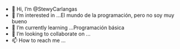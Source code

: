   - 👋 Hi, I’m @StewyCarlangas              
- 👀 I’m interested in ...El mundo de la programación, pero no soy muy bueno
- 🌱 I’m currently learning ...Programación básica
- 💞️ I’m looking to collaborate on ... 
- 📫 How to reach me ...

<!---
StewyCarlangas/StewyCarlangas is a ✨ special ✨ repository because its `README.md` (this file) appears on your GitHub profile.
You can click the Preview link to take a look at your changes.
--->
